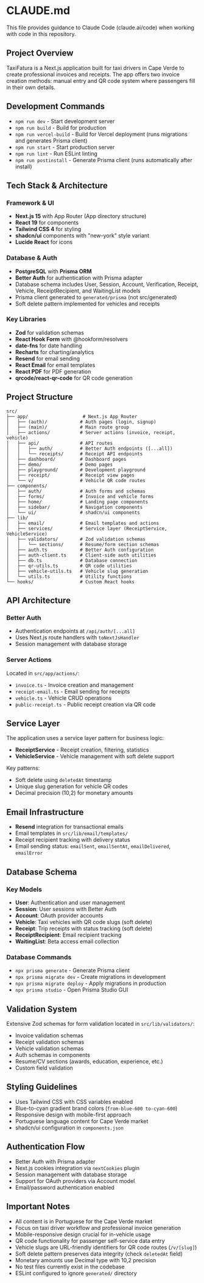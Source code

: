 # CLAUDE.md

This file provides guidance to Claude Code (claude.ai/code) when working with code in this repository.

## Project Overview

TaxiFatura is a Next.js application built for taxi drivers in Cape Verde to create professional invoices and receipts. The app offers two invoice creation methods: manual entry and QR code system where passengers fill in their own details.

## Development Commands

- `npm run dev` - Start development server
- `npm run build` - Build for production
- `npm run vercel-build` - Build for Vercel deployment (runs migrations and generates Prisma client)
- `npm run start` - Start production server
- `npm run lint` - Run ESLint linting
- `npm run postinstall` - Generate Prisma client (runs automatically after install)

## Tech Stack & Architecture

### Framework & UI
- **Next.js 15** with App Router (App directory structure)
- **React 19** for components
- **Tailwind CSS 4** for styling
- **shadcn/ui** components with "new-york" style variant
- **Lucide React** for icons

### Database & Auth
- **PostgreSQL** with **Prisma ORM**
- **Better Auth** for authentication with Prisma adapter
- Database schema includes User, Session, Account, Verification, Receipt, Vehicle, ReceiptRecipient, and WaitingList models
- Prisma client generated to `generated/prisma` (not src/generated)
- Soft delete pattern implemented for vehicles and receipts

### Key Libraries
- **Zod** for validation schemas
- **React Hook Form** with @hookform/resolvers
- **date-fns** for date handling
- **Recharts** for charting/analytics
- **Resend** for email sending
- **React Email** for email templates
- **React PDF** for PDF generation
- **qrcode/react-qr-code** for QR code generation

## Project Structure

```
src/
├── app/                    # Next.js App Router
│   ├── (auth)/            # Auth pages (login, signup)
│   ├── (main)/            # Main route group
│   ├── actions/           # Server actions (invoice, receipt, vehicle)
│   ├── api/               # API routes
│   │   ├── auth/          # Better Auth endpoints ([...all])
│   │   └── receipts/      # Receipt API endpoints
│   ├── dashboard/         # Dashboard pages
│   ├── demo/              # Demo pages
│   ├── playground/        # Development playground
│   ├── receipt/           # Receipt view pages
│   └── v/                 # Vehicle QR code routes
├── components/
│   ├── auth/              # Auth forms and schemas
│   ├── forms/             # Invoice and vehicle forms
│   ├── home/              # Landing page components
│   ├── sidebar/           # Navigation components
│   └── ui/                # shadcn/ui components
├── lib/
│   ├── email/             # Email templates and actions
│   ├── services/          # Service layer (ReceiptService, VehicleService)
│   ├── validators/        # Zod validation schemas
│   │   └── sections/      # Resume/form section schemas
│   ├── auth.ts            # Better Auth configuration
│   ├── auth-client.ts     # Client-side auth utilities
│   ├── db.ts              # Database connection
│   ├── qr-utils.ts        # QR code utilities
│   ├── vehicle-utils.ts   # Vehicle slug generation
│   └── utils.ts           # Utility functions
└── hooks/                 # Custom React hooks
```

## API Architecture

### Better Auth
- Authentication endpoints at `/api/auth/[...all]`
- Uses Next.js route handlers with `toNextJsHandler`
- Session management with database storage

### Server Actions
Located in `src/app/actions/`:
- `invoice.ts` - Invoice creation and management
- `receipt-email.ts` - Email sending for receipts
- `vehicle.ts` - Vehicle CRUD operations
- `public-receipt.ts` - Public receipt creation via QR code

## Service Layer

The application uses a service layer pattern for business logic:
- **ReceiptService** - Receipt creation, filtering, statistics
- **VehicleService** - Vehicle management with soft delete support

Key patterns:
- Soft delete using `deletedAt` timestamp
- Unique slug generation for vehicle QR codes
- Decimal precision (10,2) for monetary amounts

## Email Infrastructure

- **Resend** integration for transactional emails
- Email templates in `src/lib/email/templates/`
- Receipt recipient tracking with delivery status
- Email sending status: `emailSent`, `emailSentAt`, `emailDelivered`, `emailError`

## Database Schema

### Key Models
- **User**: Authentication and user management
- **Session**: User sessions with Better Auth
- **Account**: OAuth provider accounts
- **Vehicle**: Taxi vehicles with QR code slugs (soft delete)
- **Receipt**: Trip receipts with status tracking (soft delete)
- **ReceiptRecipient**: Email recipient tracking
- **WaitingList**: Beta access email collection

### Database Commands
- `npx prisma generate` - Generate Prisma client
- `npx prisma migrate dev` - Create migrations in development
- `npx prisma migrate deploy` - Apply migrations in production
- `npx prisma studio` - Open Prisma Studio GUI

## Validation System

Extensive Zod schemas for form validation located in `src/lib/validators/`:
- Invoice validation schemas
- Receipt validation schemas
- Vehicle validation schemas
- Auth schemas in components
- Resume/CV sections (awards, education, experience, etc.)
- Custom field validation

## Styling Guidelines

- Uses Tailwind CSS with CSS variables enabled
- Blue-to-cyan gradient brand colors (`from-blue-600 to-cyan-600`)
- Responsive design with mobile-first approach
- Portuguese language content for Cape Verde market
- shadcn/ui configuration in `components.json`

## Authentication Flow

- Better Auth with Prisma adapter
- Next.js cookies integration via `nextCookies` plugin
- Session management with database storage
- Support for OAuth providers via Account model
- Email/password authentication enabled

## Important Notes

- All content is in Portuguese for the Cape Verde market
- Focus on taxi driver workflow and professional invoice generation
- Mobile-responsive design crucial for in-vehicle usage
- QR code functionality for passenger self-service data entry
- Vehicle slugs are URL-friendly identifiers for QR code routes (`/v/[slug]`)
- Soft delete pattern preserves data integrity (check `deletedAt` field)
- Monetary amounts use Decimal type with 10,2 precision
- No test files currently exist in the codebase
- ESLint configured to ignore `generated/` directory